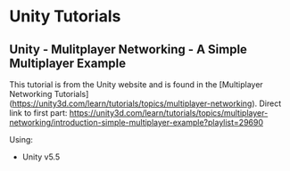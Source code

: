 # Unity Tutorials
## Unity - Mulitplayer Networking - A Simple Multiplayer Example
This tutorial is from the Unity website and is found in the [Multiplayer Networking Tutorials]
(https://unity3d.com/learn/tutorials/topics/multiplayer-networking). Direct link to first part:
 https://unity3d.com/learn/tutorials/topics/multiplayer-networking/introduction-simple-multiplayer-example?playlist=29690

Using:
 - Unity v5.5
 
